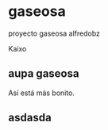 gaseosa
=======

proyecto gaseosa alfredobz

Kaixo

aupa gaseosa
------------


Así está más bonito.

asdasda
-------
